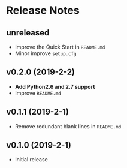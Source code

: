 # Release Notes

## unreleased
* Improve the Quick Start in `README.md`
* Minor improve `setup.cfg`

## v0.2.0 (2019-2-2)
* __Add Python2.6 and 2.7 support__
* Improve `README.md`

## v0.1.1 (2019-2-1)
* Remove redundant blank lines in `README.md`

## v0.1.0 (2019-2-1)
* Initial release
